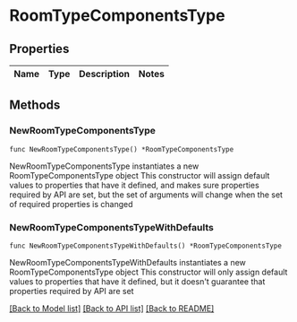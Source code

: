 # RoomTypeComponentsType

## Properties

Name | Type | Description | Notes
------------ | ------------- | ------------- | -------------

## Methods

### NewRoomTypeComponentsType

`func NewRoomTypeComponentsType() *RoomTypeComponentsType`

NewRoomTypeComponentsType instantiates a new RoomTypeComponentsType object
This constructor will assign default values to properties that have it defined,
and makes sure properties required by API are set, but the set of arguments
will change when the set of required properties is changed

### NewRoomTypeComponentsTypeWithDefaults

`func NewRoomTypeComponentsTypeWithDefaults() *RoomTypeComponentsType`

NewRoomTypeComponentsTypeWithDefaults instantiates a new RoomTypeComponentsType object
This constructor will only assign default values to properties that have it defined,
but it doesn't guarantee that properties required by API are set


[[Back to Model list]](../README.md#documentation-for-models) [[Back to API list]](../README.md#documentation-for-api-endpoints) [[Back to README]](../README.md)


